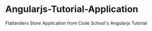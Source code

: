 # Angularjs-Tutorial-Application
Flatlanders Store Application from Code School's Angularjs Tutorial
